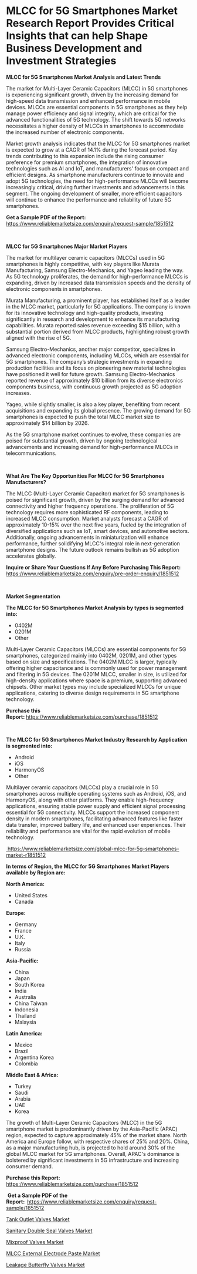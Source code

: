 <p><h1>MLCC for 5G Smartphones Market Research Report Provides Critical Insights that can help Shape Business Development and Investment Strategies</h1></p><p><strong>MLCC for 5G Smartphones Market Analysis and Latest Trends</strong></p>
<p><p>The market for Multi-Layer Ceramic Capacitors (MLCC) in 5G smartphones is experiencing significant growth, driven by the increasing demand for high-speed data transmission and enhanced performance in mobile devices. MLCCs are essential components in 5G smartphones as they help manage power efficiency and signal integrity, which are critical for the advanced functionalities of 5G technology. The shift towards 5G networks necessitates a higher density of MLCCs in smartphones to accommodate the increased number of electronic components.</p><p>Market growth analysis indicates that the MLCC for 5G smartphones market is expected to grow at a CAGR of 14.1% during the forecast period. Key trends contributing to this expansion include the rising consumer preference for premium smartphones, the integration of innovative technologies such as AI and IoT, and manufacturers' focus on compact and efficient designs. As smartphone manufacturers continue to innovate and adopt 5G technologies, the need for high-performance MLCCs will become increasingly critical, driving further investments and advancements in this segment. The ongoing development of smaller, more efficient capacitors will continue to enhance the performance and reliability of future 5G smartphones.</p></p>
<p><strong>Get a Sample PDF of the Report:&nbsp;</strong> <a href="https://www.reliablemarketsize.com/enquiry/request-sample/1851512?utm_campaign=1991&utm_medium=2&utm_source=Github&utm_content=ia&utm_term=07012025&utm_id=mlcc-for-5g-smartphones">https://www.reliablemarketsize.com/enquiry/request-sample/1851512</a></p>
<p>&nbsp;</p>
<p><strong>MLCC for 5G Smartphones Major Market Players</strong></p>
<p><p>The market for multilayer ceramic capacitors (MLCCs) used in 5G smartphones is highly competitive, with key players like Murata Manufacturing, Samsung Electro-Mechanics, and Yageo leading the way. As 5G technology proliferates, the demand for high-performance MLCCs is expanding, driven by increased data transmission speeds and the density of electronic components in smartphones.</p><p>Murata Manufacturing, a prominent player, has established itself as a leader in the MLCC market, particularly for 5G applications. The company is known for its innovative technology and high-quality products, investing significantly in research and development to enhance its manufacturing capabilities. Murata reported sales revenue exceeding $15 billion, with a substantial portion derived from MLCC products, highlighting robust growth aligned with the rise of 5G.</p><p>Samsung Electro-Mechanics, another major competitor, specializes in advanced electronic components, including MLCCs, which are essential for 5G smartphones. The company’s strategic investments in expanding production facilities and its focus on pioneering new material technologies have positioned it well for future growth. Samsung Electro-Mechanics reported revenue of approximately $10 billion from its diverse electronics components business, with continuous growth projected as 5G adoption increases.</p><p>Yageo, while slightly smaller, is also a key player, benefiting from recent acquisitions and expanding its global presence. The growing demand for 5G smartphones is expected to push the total MLCC market size to approximately $14 billion by 2026.</p><p>As the 5G smartphone market continues to evolve, these companies are poised for substantial growth, driven by ongoing technological advancements and increasing demand for high-performance MLCCs in telecommunications.</p></p>
<p>&nbsp;</p>
<p><strong>What Are The Key Opportunities For MLCC for 5G Smartphones Manufacturers?</strong></p>
<p><p>The MLCC (Multi-Layer Ceramic Capacitor) market for 5G smartphones is poised for significant growth, driven by the surging demand for advanced connectivity and higher frequency operations. The proliferation of 5G technology requires more sophisticated RF components, leading to increased MLCC consumption. Market analysts forecast a CAGR of approximately 10-15% over the next five years, fueled by the integration of diversified applications such as IoT, smart devices, and automotive sectors. Additionally, ongoing advancements in miniaturization will enhance performance, further solidifying MLCC's integral role in next-generation smartphone designs. The future outlook remains bullish as 5G adoption accelerates globally.</p></p>
<p><strong>Inquire or Share Your Questions If Any Before Purchasing This Report:</strong> <a href="https://www.reliablemarketsize.com/enquiry/pre-order-enquiry/1851512?utm_campaign=1991&utm_medium=2&utm_source=Github&utm_content=ia&utm_term=07012025&utm_id=mlcc-for-5g-smartphones">https://www.reliablemarketsize.com/enquiry/pre-order-enquiry/1851512</a></p>
<p>&nbsp;</p>
<p><strong>Market Segmentation</strong></p>
<p><strong>The MLCC for 5G Smartphones Market Analysis by types is segmented into:</strong></p>
<p><ul><li>0402M</li><li>0201M</li><li>Other</li></ul></p>
<p><p>Multi-Layer Ceramic Capacitors (MLCCs) are essential components for 5G smartphones, categorized mainly into 0402M, 0201M, and other types based on size and specifications. The 0402M MLCC is larger, typically offering higher capacitance and is commonly used for power management and filtering in 5G devices. The 0201M MLCC, smaller in size, is utilized for high-density applications where space is a premium, supporting advanced chipsets. Other market types may include specialized MLCCs for unique applications, catering to diverse design requirements in 5G smartphone technology.</p></p>
<p><strong>Purchase this Report:&nbsp;</strong><a href="https://www.reliablemarketsize.com/purchase/1851512?utm_campaign=1991&utm_medium=2&utm_source=Github&utm_content=ia&utm_term=07012025&utm_id=mlcc-for-5g-smartphones">https://www.reliablemarketsize.com/purchase/1851512</a></p>
<p>&nbsp;</p>
<p><strong>The MLCC for 5G Smartphones Market Industry Research by Application is segmented into:</strong></p>
<p><ul><li>Android</li><li>iOS</li><li>HarmonyOS</li><li>Other</li></ul></p>
<p><p>Multilayer ceramic capacitors (MLCCs) play a crucial role in 5G smartphones across multiple operating systems such as Android, iOS, and HarmonyOS, along with other platforms. They enable high-frequency applications, ensuring stable power supply and efficient signal processing essential for 5G connectivity. MLCCs support the increased component density in modern smartphones, facilitating advanced features like faster data transfer, improved battery life, and enhanced user experiences. Their reliability and performance are vital for the rapid evolution of mobile technology.</p></p>
<p><a href="https://www.reliablemarketsize.com/global-mlcc-for-5g-smartphones-market-r1851512?utm_campaign=1991&utm_medium=2&utm_source=Github&utm_content=ia&utm_term=07012025&utm_id=mlcc-for-5g-smartphones">&nbsp;https://www.reliablemarketsize.com/global-mlcc-for-5g-smartphones-market-r1851512</a></p>
<p><strong>In terms of Region, the MLCC for 5G Smartphones Market Players available by Region are:</strong></p>
<p>
    <p> <strong> North America: </strong>
        <ul>
            <li>United States</li>
            <li>Canada</li>
        </ul>
        </p> 
    <p> <strong> Europe: </strong>
        <ul>
            <li>Germany</li>
            <li>France</li>
            <li>U.K.</li>
            <li>Italy</li>
            <li>Russia</li>
        </ul>
        </p> 
    <p> <strong> Asia-Pacific: </strong>
        <ul>
            <li>China</li>
            <li>Japan</li>
            <li>South Korea</li>
            <li>India</li>
            <li>Australia</li>
            <li>China Taiwan</li>
            <li>Indonesia</li>
            <li>Thailand</li>
            <li>Malaysia</li>
        </ul>
        </p> 
    <p> <strong> Latin America: </strong>
        <ul>
            <li>Mexico</li>
            <li>Brazil</li>
            <li>Argentina Korea</li>
            <li>Colombia</li>
        </ul>
        </p> 
    <p> <strong> Middle East & Africa: </strong>
        <ul>
            <li>Turkey</li>
            <li>Saudi</li>
            <li>Arabia</li>
            <li>UAE</li>
            <li>Korea</li>
        </ul>
    </p>
    </p>
<p><p>The growth of Multi-Layer Ceramic Capacitors (MLCC) in the 5G smartphone market is predominantly driven by the Asia-Pacific (APAC) region, expected to capture approximately 45% of the market share. North America and Europe follow, with respective shares of 25% and 20%. China, as a major manufacturing hub, is projected to hold around 30% of the global MLCC market for 5G smartphones. Overall, APAC's dominance is bolstered by significant investments in 5G infrastructure and increasing consumer demand.</p></p>
<p><strong>Purchase this Report: </strong><a href="https://www.reliablemarketsize.com/purchase/1851512?utm_campaign=1991&utm_medium=2&utm_source=Github&utm_content=ia&utm_term=07012025&utm_id=mlcc-for-5g-smartphones">https://www.reliablemarketsize.com/purchase/1851512</a></p>
<p>&nbsp;<strong>Get a Sample PDF of the Report:&nbsp;&nbsp;</strong><a href="https://www.reliablemarketsize.com/enquiry/request-sample/1851512?utm_campaign=1991&utm_medium=2&utm_source=Github&utm_content=ia&utm_term=07012025&utm_id=mlcc-for-5g-smartphones">https://www.reliablemarketsize.com/enquiry/request-sample/1851512</a></p>
<p><strong></strong></p>
<p><p><a href="https://www.linkedin.com/pulse/tank-outlet-valves-market-shifts-strategic-analysis-2025-2032-uf4xc?utm_campaign=1991&utm_medium=2&utm_source=Github&utm_content=ia&utm_term=07012025&utm_id=mlcc-for-5g-smartphones">Tank Outlet Valves Market</a></p><p><a href="https://www.linkedin.com/pulse/growth-segmentation-132-cagr-forecast-sanitary-double-seal-binxc?utm_campaign=1991&utm_medium=2&utm_source=Github&utm_content=ia&utm_term=07012025&utm_id=mlcc-for-5g-smartphones">Sanitary Double Seal Valves Market</a></p><p><a href="https://www.linkedin.com/pulse/mixproof-valves-market-growth-study-provides-comprehensive-nruac?utm_campaign=1991&utm_medium=2&utm_source=Github&utm_content=ia&utm_term=07012025&utm_id=mlcc-for-5g-smartphones">Mixproof Valves Market</a></p><p><a href="https://github.com/YashRP12/Market-Research-Report-List-6/blob/main/mlcc-external-electrode-paste-market.md?utm_campaign=1991&utm_medium=2&utm_source=Github&utm_content=ia&utm_term=07012025&utm_id=mlcc-for-5g-smartphones">MLCC External Electrode Paste Market</a></p><p><a href="https://www.linkedin.com/pulse/market-growth-potential-forecast-leakage-butterfly-valves-zfl4f?utm_campaign=1991&utm_medium=2&utm_source=Github&utm_content=ia&utm_term=07012025&utm_id=mlcc-for-5g-smartphones">Leakage Butterfly Valves Market</a></p></p>